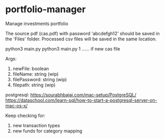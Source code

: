# portfolio-manager
Manage investments portfolio

The source pdf (cas.pdf) with password 'abcdefgh12' should be saved in the 'Files' folder.
Processed csv files will be saved in the same location.

python3 main.py
python3 main.py 1   ...... if new cas file

Args:
1. newFile: boolean
2. fileName: string (wip)
3. filePassword: string (wip)
4. filepath: string (wip)

postgresql:
https://sourabhbajaj.com/mac-setup/PostgreSQL/
https://dataschool.com/learn-sql/how-to-start-a-postgresql-server-on-mac-os-x/

Keep checking for:
1. new transaction types
2. new funds for category mapping